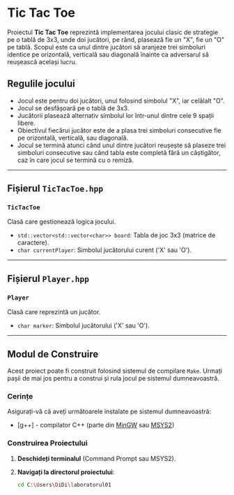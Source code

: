 # Tic Tac Toe

Proiectul **Tic Tac Toe** reprezintă implementarea jocului clasic de strategie pe o tablă de 3x3, unde doi jucători, pe rând, plasează fie un "X", fie un "O" pe tablă. Scopul este ca unul dintre jucători să aranjeze trei simboluri identice pe orizontală, verticală sau diagonală înainte ca adversarul să reușească același lucru.

## Regulile jocului

- Jocul este pentru doi jucători, unul folosind simbolul "X", iar celălalt "O".
- Jocul se desfășoară pe o tablă de 3x3.
- Jucătorii plasează alternativ simbolul lor într-unul dintre cele 9 spații libere.
- Obiectivul fiecărui jucător este de a plasa trei simboluri consecutive fie pe orizontală, verticală, sau diagonală.
- Jocul se termină atunci când unul dintre jucători reușește să plaseze trei simboluri consecutive sau când tabla este completă fără un câștigător, caz în care jocul se termină cu o remiză.

---

## Fișierul `TicTacToe.hpp`

### `TicTacToe`
Clasă care gestionează logica jocului.

- `std::vector<std::vector<char>> board`: Tabla de joc 3x3 (matrice de caractere).
- `char currentPlayer`: Simbolul jucătorului curent ('X' sau 'O').

---

## Fișierul `Player.hpp`

### `Player`
Clasă care reprezintă un jucător.

- `char marker`: Simbolul jucătorului ('X' sau 'O').

---

## Modul de Construire

Acest proiect poate fi construit folosind sistemul de compilare `Make`. Urmați pașii de mai jos pentru a construi și rula jocul pe sistemul dumneavoastră.

### Cerințe

Asigurați-vă că aveți următoarele instalate pe sistemul dumneavoastră:

- [g++] - compilator C++ (parte din [MinGW](https://www.mingw-w64.org/) sau [MSYS2](https://www.msys2.org/))

### Construirea Proiectului

1. **Deschideți terminalul** (Command Prompt sau MSYS2).

2. **Navigați la directorul proiectului**:
   ```bash
   cd C:\Users\DiDi\laboratorul01

